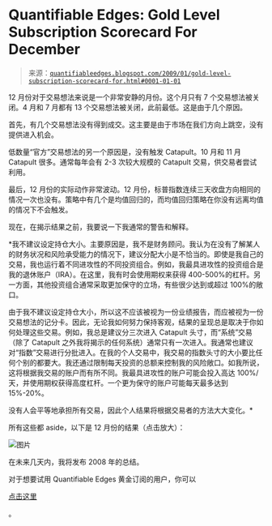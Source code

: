 <!--yml

分类：未分类

日期：2024-05-18 13:30:04

-->

# Quantifiable Edges: Gold Level Subscription Scorecard For December

> 来源：[`quantifiableedges.blogspot.com/2009/01/gold-level-subscription-scorecard-for.html#0001-01-01`](http://quantifiableedges.blogspot.com/2009/01/gold-level-subscription-scorecard-for.html#0001-01-01)

12 月份对于交易想法来说是一个非常安静的月份。这个月只有 7 个交易想法被关闭。4 月和 7 月都有 13 个交易想法被关闭，此前最低。这是由于几个原因。

首先，有几个交易想法没有得到成交。这主要是由于市场在我们方向上跳空，没有提供进入机会。

低数量“官方”交易想法的另一个原因是，没有触发 Catapult。10 月和 11 月 Catapult 很多。通常每年会有 2-3 次较大规模的 Catapult 交易，供交易者尝试利用。

最后，12 月份的实际动作非常波动。12 月份，标普指数连续三天收盘方向相同的情况一次也没有。策略中有几个是均值回归的，而均值回归策略在你没有远离均值的情况下不会触发。

现在，在揭示结果之前，我要说一下我通常的警告和解释。

*我不建议设定持仓大小。主要原因是，我不是财务顾问。我认为在没有了解某人的财务状况和风险承受能力的情况下，建议分配大小是不恰当的。即使是我自己的交易，我也运行着不同进攻性的不同投资组合。例如，我最具进攻性的投资组合是我的退休账户（IRA）。在这里，我有时会使用期权来获得 400-500%的杠杆。另一方面，其他投资组合通常采取更加保守的立场，有些很少达到或超过 100%的敞口。

由于我不建议设定持仓大小，所以这不应该被视为一份业绩报告，而应被视为一份交易想法的记分卡。因此，无论我如何努力保持客观，结果的呈现总是取决于你如何处理这些交易。例如，我总是建议分三次进入 Catapult 头寸，而“系统”交易（除了 Catapult 之外我将揭示的任何系统）通常只有一次进入。我通常也建议对“指数”交易进行分批进入。在我的个人交易中，我交易的指数头寸的大小要比任何个别的都要大。我还通过限制每天投资的总额来控制我的风险敞口。如我所说，这将根据我交易的账户而有所不同。我最具进攻性的账户可能会投入高达 100%/天，并使用期权获得高度杠杆。一个更为保守的账户可能每天最多达到 15%-20%。

没有人会平等地承担所有交易，因此个人结果将根据交易者的方法大大变化。*

所有这些都 aside，以下是 12 月份的结果（点击放大）：

![图片](https://blogger.googleusercontent.com/img/b/R29vZ2xl/AVvXsEgPZRPxDphkgtdP8V2FzxkJvJs_3S72iDux8zXSssouMzqOyNsUZelUt8uJD4MjfP6bavUq1_whQMTpzj8C60J91SY5wMNzJoaO844gjKAwpomQZu7X1PELt2ROFVzkR_IY5ruJMFdNbVU/s1600-h/2009-1-12+png.PNG)

在未来几天内，我将发布 2008 年的总结。

对于想要试用 Quantifiable Edges 黄金订阅的用户，你可以

[点击这里](http://www.quantifiableedges.com/members/register.php)

。
